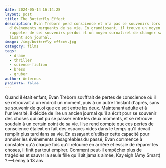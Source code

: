 ```yaml
---
date: 2024-05-14 16:14:28
layout: post
title: The Butterfly Effect
description: Evan Treborn perd conscience et n'a pas de souvenirs lors
  d'événements marquants de sa vie. En grandissant, il trouve un moyen de se
  rappeler de ces souvenirs perdus et un moyen surnaturel de changer sa vie en
  lisant son journal.
image: /img/butterfly-effect.jpg
category: films
tags:
  - drame
  - thriller
  - science-fiction
  - bress
  - gruber
author: Aeternus
paginate: false
---
```

Quand il était enfant, Evan Treborn souffrait de pertes de conscience où il se retrouvait à un endroit un moment, puis à un autre l'instant d'après, sans se souvenir de quoi que ce soit entre les deux. Maintenant adulte et à l'université, il décide de lire un ancien journal qu'il a écrit pour se souvenir des choses qui ont pu se passer entre les deux moments, et se retrouve soudain à un certain point de sa vie. Il se rend compte que ces pertes de conscience étaient en fait des espaces vides dans le temps qu'il devait remplir plus tard dans sa vie. En essayant d'utiliser cette capacité pour annuler les événements désagréables du passé, Evan commence à constater qu'à chaque fois qu'il retourne en arrière et essaie de réparer les choses, il finit par tout empirer. Comment peut-il empêcher plus de tragédies et sauver la seule fille qu'il ait jamais aimée, Kayleigh (Amy Smart) ? —Lenny à 13 ans